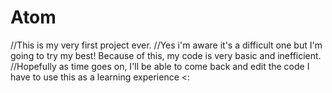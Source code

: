 # Atom

//This is my very first project ever. 
//Yes i'm aware it's a difficult one but I'm going to try my best! Because of this, my code is very basic and inefficient.
//Hopefully as time goes on, I'll be able to come back and edit the code I have to use this as a learning experience <:
